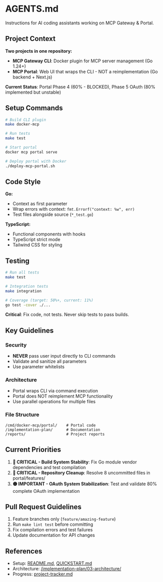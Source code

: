# AGENTS.md

Instructions for AI coding assistants working on MCP Gateway & Portal.

## Project Context

**Two projects in one repository:**

- **MCP Gateway CLI**: Docker plugin for MCP server management (Go 1.24+)
- **MCP Portal**: Web UI that wraps the CLI - NOT a reimplementation (Go backend + Next.js)

**Current Status**: Portal Phase 4 (60% - BLOCKED), Phase 5 OAuth (80% implemented but unstable)

## Setup Commands

```bash
# Build CLI plugin
make docker-mcp

# Run tests
make test

# Start portal
docker mcp portal serve

# Deploy portal with Docker
./deploy-mcp-portal.sh
```

## Code Style

**Go:**

- Context as first parameter
- Wrap errors with context: `fmt.Errorf("context: %w", err)`
- Test files alongside source (`*_test.go`)

**TypeScript:**

- Functional components with hooks
- TypeScript strict mode
- Tailwind CSS for styling

## Testing

```bash
# Run all tests
make test

# Integration tests
make integration

# Coverage (target: 50%+, current: 11%)
go test -cover ./...
```

**Critical**: Fix code, not tests. Never skip tests to pass builds.

## Key Guidelines

### Security

- **NEVER** pass user input directly to CLI commands
- Validate and sanitize all parameters
- Use parameter whitelists

### Architecture

- Portal wraps CLI via command execution
- Portal does NOT reimplement MCP functionality
- Use parallel operations for multiple files

### File Structure

```
/cmd/docker-mcp/portal/    # Portal code
/implementation-plan/      # Documentation
/reports/                  # Project reports
```

## Current Priorities

1. **🔴 CRITICAL - Build System Stability**: Fix Go module vendor dependencies and test compilation
2. **🔴 CRITICAL - Repository Cleanup**: Resolve 8 uncommitted files in portal/features/
3. **🟡 IMPORTANT - OAuth System Stabilization**: Test and validate 80% complete OAuth implementation

## Pull Request Guidelines

1. Feature branches only (`feature/amazing-feature`)
2. Run `make lint test` before committing
3. Fix compilation errors and test failures
4. Update documentation for API changes

## References

- Setup: [README.md](./README.md), [QUICKSTART.md](./QUICKSTART.md)
- Architecture: [/implementation-plan/03-architecture/](./implementation-plan/03-architecture/)
- Progress: [project-tracker.md](./implementation-plan/01-planning/project-tracker.md)
